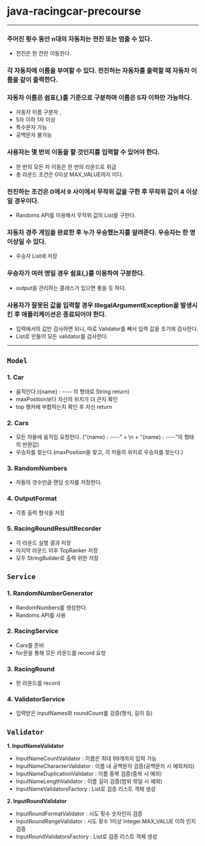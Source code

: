 # java-racingcar-precourse

---

### 주어진 횟수 동안 n대의 자동차는 전진 또는 멈출 수 있다.

- 전진은 한 칸만 이동한다.

### 각 자동차에 이름을 부여할 수 있다. 전진하는 자동차를 출력할 때 자동차 이름을 같이 출력한다.

### 자동차 이름은 쉼표(,)를 기준으로 구분하며 이름은 5자 이하만 가능하다.

- 자동차 이름 구분자 ,
- 5자 이하 1자 이상
- 특수문자 가능
- 공백문자 불가능

### 사용자는 몇 번의 이동을 할 것인지를 입력할 수 있어야 한다.

- 한 번의 모든 차 이동은 한 번의 라운드로 취급
- 총 라운드 조건은 0이상 MAX_VALUE까지 이다.

### 전진하는 조건은 0에서 9 사이에서 무작위 값을 구한 후 무작위 값이 4 이상일 경우이다.

- Randoms API를 이용해서 무작위 값의 List를 구한다.

### 자동차 경주 게임을 완료한 후 누가 우승했는지를 알려준다. 우승자는 한 명 이상일 수 있다.

- 우승자 List에 저장

### 우승자가 여러 명일 경우 쉼표(,)를 이용하여 구분한다.

- output을 관리하는 클래스가 있으면 좋을 듯 하다.

### 사용자가 잘못된 값을 입력할 경우 IllegalArgumentException을 발생시킨 후 애플리케이션은 종료되어야 한다.

- 입력에서의 값만 검사하면 되니, 따로 Validator를 빼서 입력 값을 초기에 검사한다.
- List<Validator>로 만들어 모든 validator를 검사한다.

---

## `Model`

### 1. Car

- 움직인다.({name} : ---- 의 형태로 String return)
- maxPosition보다 자신의 위치가 더 큰지 확인
- top 랭커에 부합하는지 확인 후 자신 return

### 2. Cars

- 모든 차들에 움직임 요청한다. ("{name} : ----" + \n + "{name} : ----"의 형태의 반환값)
- 우승자를 찾는다.(maxPosition을 찾고, 각 차들의 위치로 우승자를 찾는다.)

### 3. RandomNumbers

- 차들의 갯수만큼 랜덤 숫자를 저장한다.

### 4. OutputFormat

- 각종 출력 형식을 저장

### 5. RacingRoundResultRecorder

- 각 라운드 실행 결과 저장
- 마지막 라운드 이후 TopRanker 저장
- 모두 StringBuilder로 출력 위한 저장

## `Service`

### 1. RandomNumberGenerator

- RandomNumbers를 생성한다.
- Randoms API를 사용

### 2. RacingService

- Cars를 준비
- for문을 통해 모든 라운드를 record 요청

### 3. RacingRound

- 한 라운드를 record

### 4. ValidatorService

- 입력받은 inputNames와 roundCount를 검증(형식, 길이 등)

## `Validator`

**1. InputNameValidator**

- InputNameCountValidator : 이름은 최대 99개까지 입력 가능
- InputNameCharacterValidator : 이름 내 공백문자 검증(공백문자 시 예외처리)
- InputNameDuplicationValidator : 이름 중복 검증(중복 시 예외)
- InputNameLengthValidator : 이름 길이 검증(범위 밖일 시 예외)
- InputNameValidatorsFactory : List<InputNameValidator>로 검증 리스트 객체 생성

**2. InputRoundValidator**

- InputRoundFormatValidator : 시도 횟수 숫자인지 검증
- InputRoundRangeValidator : 시도 횟수 1이상 Integer.MAX_VALUE 이하 인지 검증
- InputRoundValidatorsFactory : List<InputRoundValidator>로 검증 리스트 객체 생성
